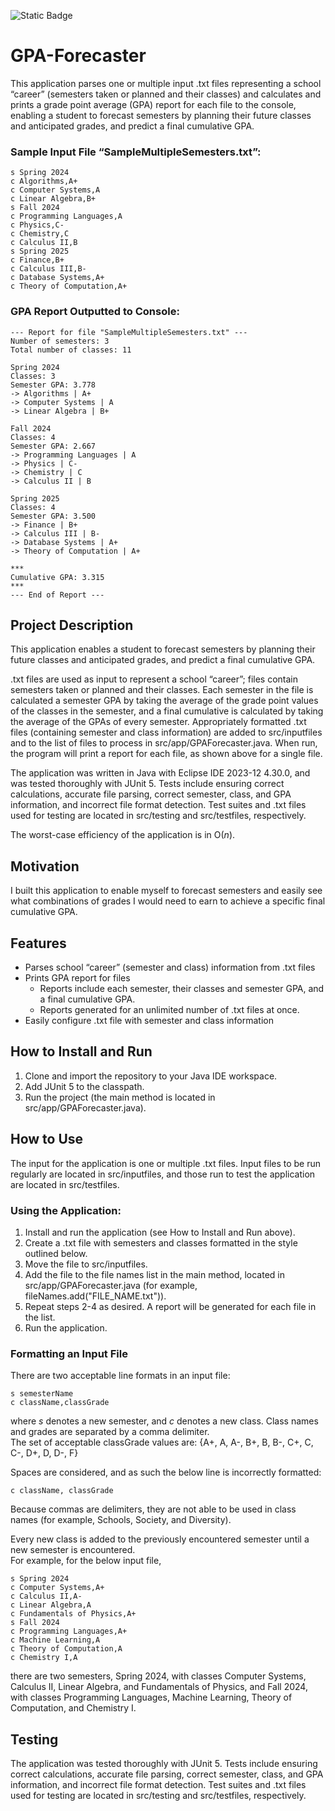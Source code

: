 ![Static Badge](https://img.shields.io/badge/License-MIT-blue)

# GPA-Forecaster
This application parses one or multiple input .txt files representing a school “career” (semesters taken or planned and their classes) and calculates and prints a grade point average (GPA) report for each file to the console, enabling a student to forecast semesters by planning their future classes and anticipated grades, and predict a final cumulative GPA.

### Sample Input File “SampleMultipleSemesters.txt”:
```
s Spring 2024
c Algorithms,A+
c Computer Systems,A
c Linear Algebra,B+
s Fall 2024
c Programming Languages,A
c Physics,C-
c Chemistry,C
c Calculus II,B
s Spring 2025
c Finance,B+
c Calculus III,B-
c Database Systems,A+
c Theory of Computation,A+
```

### GPA Report Outputted to Console:
```
--- Report for file "SampleMultipleSemesters.txt" ---
Number of semesters: 3
Total number of classes: 11

Spring 2024
Classes: 3
Semester GPA: 3.778
-> Algorithms | A+
-> Computer Systems | A
-> Linear Algebra | B+

Fall 2024
Classes: 4
Semester GPA: 2.667
-> Programming Languages | A
-> Physics | C-
-> Chemistry | C
-> Calculus II | B

Spring 2025
Classes: 4
Semester GPA: 3.500
-> Finance | B+
-> Calculus III | B-
-> Database Systems | A+
-> Theory of Computation | A+

***
Cumulative GPA: 3.315
***
--- End of Report ---
```

## Project Description
This application enables a student to forecast semesters by planning their future classes and anticipated grades, and predict a final cumulative GPA. 

.txt files are used as input to represent a school “career”; files contain semesters taken or planned and their classes. Each semester in the file is calculated a semester GPA by taking the average of the grade point values of the classes in the semester, and a final cumulative is calculated by taking the average of the GPAs of every semester. Appropriately formatted .txt files (containing semester and class information) are added to src/inputfiles and to the list of files to process in src/app/GPAForecaster.java. When run, the program will print a report for each file, as shown above for a single file.

The application was written in Java with Eclipse IDE 2023-12 4.30.0, and was tested thoroughly with JUnit 5. Tests include ensuring correct calculations, accurate file parsing, correct semester, class, and GPA information, and incorrect file format detection. Test suites and .txt files used for testing are located in src/testing and src/testfiles, respectively.

The worst-case efficiency of the application is in O(*n*).

## Motivation
I built this application to enable myself to forecast semesters and easily see what combinations of grades I would need to earn to achieve a specific final cumulative GPA.

## Features
-	Parses school “career” (semester and class) information from .txt files
-	Prints GPA report for files
    - Reports include each semester, their classes and semester GPA, and a final cumulative GPA.
    -	Reports generated for an unlimited number of .txt files at once.
-	Easily configure .txt file with semester and class information

## How to Install and Run
1. Clone and import the repository to your Java IDE workspace.
2. Add JUnit 5 to the classpath.
3. Run the project (the main method is located in src/app/GPAForecaster.java).

## How to Use
The input for the application is one or multiple .txt files. Input files to be run regularly are located in src/inputfiles, and those run to test the application are located in src/testfiles.

### Using the Application:

1. Install and run the application (see How to Install and Run above).
2. Create a .txt file with semesters and classes formatted in the style outlined below.
3. Move the file to src/inputfiles.
4. Add the file to the file names list in the main method, located in src/app/GPAForecaster.java (for example, fileNames.add("FILE_NAME.txt")).
5. Repeat steps 2-4 as desired. A report will be generated for each file in the list.
6. Run the application.

### Formatting an Input File

There are two acceptable line formats in an input file:

```
s semesterName
c className,classGrade
```
where *s* denotes a new semester, and *c* denotes a new class. Class names and grades are separated by a comma delimiter. </br>
The set of acceptable classGrade values are: {A+, A, A-, B+, B, B-, C+, C, C-, D+, D, D-, F}

Spaces are considered, and as such the below line is incorrectly formatted:

```
c className, classGrade
```
Because commas are delimiters, they are not able to be used in class names (for example, Schools, Society, and Diversity).

Every new class is added to the previously encountered semester until a new semester is encountered. </br>
For example, for the below input file,

```
s Spring 2024
c Computer Systems,A+
c Calculus II,A-
c Linear Algebra,A
c Fundamentals of Physics,A+
s Fall 2024
c Programming Languages,A+
c Machine Learning,A
c Theory of Computation,A
c Chemistry I,A
```

there are two semesters, Spring 2024, with classes Computer Systems, Calculus II, Linear Algebra, and Fundamentals of Physics, and Fall 2024, with classes Programming Languages, Machine Learning, Theory of Computation, and Chemistry I.

## Testing
The application was tested thoroughly with JUnit 5. Tests include ensuring correct calculations, accurate file parsing, correct semester, class, and GPA information, and incorrect file format detection. Test suites and .txt files used for testing are located in src/testing and src/testfiles, respectively.
